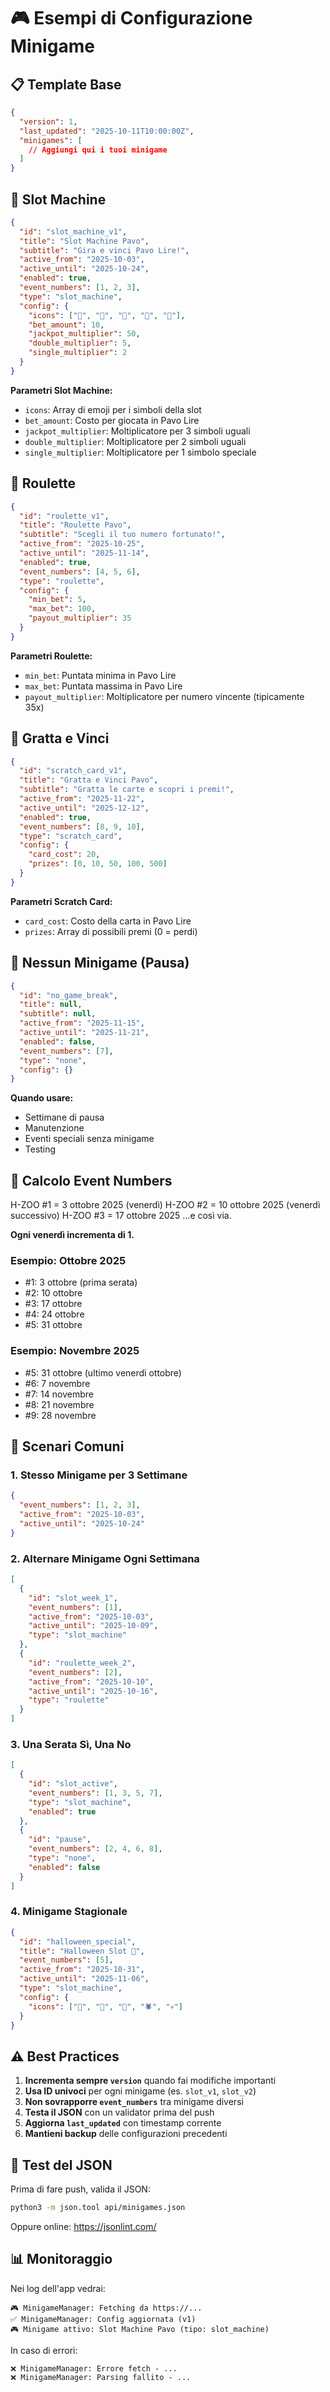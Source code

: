 # 🎮 Esempi di Configurazione Minigame

## 📋 Template Base

```json
{
  "version": 1,
  "last_updated": "2025-10-11T10:00:00Z",
  "minigames": [
    // Aggiungi qui i tuoi minigame
  ]
}
```

## 🎰 Slot Machine

```json
{
  "id": "slot_machine_v1",
  "title": "Slot Machine Pavo",
  "subtitle": "Gira e vinci Pavo Lire!",
  "active_from": "2025-10-03",
  "active_until": "2025-10-24",
  "enabled": true,
  "event_numbers": [1, 2, 3],
  "type": "slot_machine",
  "config": {
    "icons": ["🍋", "🍊", "🍇", "🍒", "💎"],
    "bet_amount": 10,
    "jackpot_multiplier": 50,
    "double_multiplier": 5,
    "single_multiplier": 2
  }
}
```

**Parametri Slot Machine:**
- `icons`: Array di emoji per i simboli della slot
- `bet_amount`: Costo per giocata in Pavo Lire
- `jackpot_multiplier`: Moltiplicatore per 3 simboli uguali
- `double_multiplier`: Moltiplicatore per 2 simboli uguali
- `single_multiplier`: Moltiplicatore per 1 simbolo speciale

## 🎲 Roulette

```json
{
  "id": "roulette_v1",
  "title": "Roulette Pavo",
  "subtitle": "Scegli il tuo numero fortunato!",
  "active_from": "2025-10-25",
  "active_until": "2025-11-14",
  "enabled": true,
  "event_numbers": [4, 5, 6],
  "type": "roulette",
  "config": {
    "min_bet": 5,
    "max_bet": 100,
    "payout_multiplier": 35
  }
}
```

**Parametri Roulette:**
- `min_bet`: Puntata minima in Pavo Lire
- `max_bet`: Puntata massima in Pavo Lire
- `payout_multiplier`: Moltiplicatore per numero vincente (tipicamente 35x)

## 🎫 Gratta e Vinci

```json
{
  "id": "scratch_card_v1",
  "title": "Gratta e Vinci Pavo",
  "subtitle": "Gratta le carte e scopri i premi!",
  "active_from": "2025-11-22",
  "active_until": "2025-12-12",
  "enabled": true,
  "event_numbers": [8, 9, 10],
  "type": "scratch_card",
  "config": {
    "card_cost": 20,
    "prizes": [0, 10, 50, 100, 500]
  }
}
```

**Parametri Scratch Card:**
- `card_cost`: Costo della carta in Pavo Lire
- `prizes`: Array di possibili premi (0 = perdi)

## 🚫 Nessun Minigame (Pausa)

```json
{
  "id": "no_game_break",
  "title": null,
  "subtitle": null,
  "active_from": "2025-11-15",
  "active_until": "2025-11-21",
  "enabled": false,
  "event_numbers": [7],
  "type": "none",
  "config": {}
}
```

**Quando usare:**
- Settimane di pausa
- Manutenzione
- Eventi speciali senza minigame
- Testing

## 📅 Calcolo Event Numbers

H-ZOO #1 = 3 ottobre 2025 (venerdì)
H-ZOO #2 = 10 ottobre 2025 (venerdì successivo)
H-ZOO #3 = 17 ottobre 2025
...e così via.

**Ogni venerdì incrementa di 1.**

### Esempio: Ottobre 2025
- #1: 3 ottobre (prima serata)
- #2: 10 ottobre
- #3: 17 ottobre
- #4: 24 ottobre
- #5: 31 ottobre

### Esempio: Novembre 2025
- #5: 31 ottobre (ultimo venerdì ottobre)
- #6: 7 novembre
- #7: 14 novembre
- #8: 21 novembre
- #9: 28 novembre

## 🔄 Scenari Comuni

### 1. Stesso Minigame per 3 Settimane
```json
{
  "event_numbers": [1, 2, 3],
  "active_from": "2025-10-03",
  "active_until": "2025-10-24"
}
```

### 2. Alternare Minigame Ogni Settimana
```json
[
  {
    "id": "slot_week_1",
    "event_numbers": [1],
    "active_from": "2025-10-03",
    "active_until": "2025-10-09",
    "type": "slot_machine"
  },
  {
    "id": "roulette_week_2",
    "event_numbers": [2],
    "active_from": "2025-10-10",
    "active_until": "2025-10-16",
    "type": "roulette"
  }
]
```

### 3. Una Serata Sì, Una No
```json
[
  {
    "id": "slot_active",
    "event_numbers": [1, 3, 5, 7],
    "type": "slot_machine",
    "enabled": true
  },
  {
    "id": "pause",
    "event_numbers": [2, 4, 6, 8],
    "type": "none",
    "enabled": false
  }
]
```

### 4. Minigame Stagionale
```json
{
  "id": "halloween_special",
  "title": "Halloween Slot 🎃",
  "event_numbers": [5],
  "active_from": "2025-10-31",
  "active_until": "2025-11-06",
  "type": "slot_machine",
  "config": {
    "icons": ["🎃", "👻", "🦇", "🕷️", "💀"]
  }
}
```

## ⚠️ Best Practices

1. **Incrementa sempre `version`** quando fai modifiche importanti
2. **Usa ID univoci** per ogni minigame (es. `slot_v1`, `slot_v2`)
3. **Non sovrapporre `event_numbers`** tra minigame diversi
4. **Testa il JSON** con un validator prima del push
5. **Aggiorna `last_updated`** con timestamp corrente
6. **Mantieni backup** delle configurazioni precedenti

## 🧪 Test del JSON

Prima di fare push, valida il JSON:
```bash
python3 -m json.tool api/minigames.json
```

Oppure online: https://jsonlint.com/

## 📊 Monitoraggio

Nei log dell'app vedrai:
```
🎮 MinigameManager: Fetching da https://...
✅ MinigameManager: Config aggiornata (v1)
🎮 Minigame attivo: Slot Machine Pavo (tipo: slot_machine)
```

In caso di errori:
```
❌ MinigameManager: Errore fetch - ...
❌ MinigameManager: Parsing fallito - ...
```

